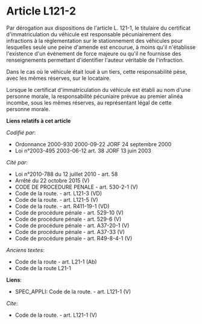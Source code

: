 # Article L121-2

Par dérogation aux dispositions de l'article L. 121-1, le titulaire du certificat d'immatriculation du véhicule est
responsable pécuniairement des infractions à la réglementation sur le stationnement des véhicules pour lesquelles seule une
peine d'amende est encourue, à moins qu'il n'établisse l'existence d'un événement de force majeure ou qu'il ne fournisse des
renseignements permettant d'identifier l'auteur véritable de l'infraction.

Dans le cas où le véhicule était loué à un tiers, cette responsabilité pèse, avec les mêmes réserves, sur le locataire.

Lorsque le certificat d'immatriculation du véhicule est établi au nom d'une personne morale, la responsabilité pécuniaire
prévue au premier alinéa incombe, sous les mêmes réserves, au représentant légal de cette personne morale.

**Liens relatifs à cet article**

_Codifié par_:

  - Ordonnance 2000-930 2000-09-22 JORF 24 septembre 2000
  - Loi n°2003-495 2003-06-12 art. 38 JORF 13 juin 2003

_Cité par_:

  - Loi n°2010-788 du 12 juillet 2010 - art. 58
  - Arrêté du 22 octobre 2015 (V)
  - CODE DE PROCEDURE PENALE - art. 530-2-1 (V)
  - Code de la route. - art. L121-3 (VD)
  - Code de la route. - art. L121-5 (V)
  - Code de la route. - art. R411-19-1 (VD)
  - Code de procédure pénale - art. 529-10 (V)
  - Code de procédure pénale - art. 529-6 (V)
  - Code de procédure pénale - art. A37-20-1 (V)
  - Code de procédure pénale - art. A37-33 (V)
  - Code de procédure pénale - art. R49-8-4-1 (V)

_Anciens textes_:

  - Code de la route - art. L21-1 (Ab)
  - Code de la route L21-1

**Liens**:

  - SPEC_APPLI: Code de la route. - art. L121-1 (V)

_Cite_:

  - Code de la route. - art. L121-1 (V)
